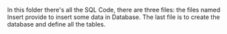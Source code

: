 In this folder there's all the SQL Code, there are three files: the files named Insert provide to insert some data in Database. The last file is to create the database and define all the tables.
